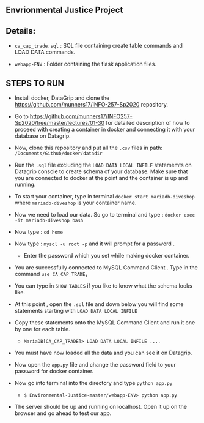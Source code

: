 ## Envrionmental Justice Project

## Details:

* `ca_cap_trade.sql` : SQL file containing create table commands and LOAD DATA commands.

* `webapp-ENV` : Folder containing the flask application files.

## STEPS TO RUN

* Install docker, DataGrip and clone the https://github.com/munners17/INFO-257-Sp2020 repository.

* Go to https://github.com/munners17/INFO257-Sp2020/tree/master/lectures/01-30 for detailed description of how to proceed
with creating a container in docker and connecting it with your database on Datagrip.

* Now, clone this repository and put all the `.csv` files in path: `/Documents/Github/docker/datadir`

* Run the `.sql` file  excluding the `LOAD DATA LOCAL INFILE` statememts on Datagrip console to create schema of your database. Make sure that you are connected to docker at the point and the container is up and running. 

* To start your container, type in terminal `docker start mariadb-diveshop` where `mariadb-diveshop` is your container name.

* Now we need to load our data. So go to terminal and type : `docker exec -it mariadb-diveshop bash` 

* Now type : `cd home`
  
* Now type : `mysql -u root -p` and it will prompt for a password . 
  * Enter the password which you set while making docker container.

* You are successfully connected to MySQL Command Client . Type in the command `use CA_CAP_TRADE;`

* You can type in `SHOW TABLES` if you like to know what the schema looks like.

* At this point , open the `.sql` file and down below you will find some statements starting with `LOAD DATA LOCAL INFILE`

* Copy these statements onto the MySQL Command Client and run it one by one for each table.
  * `MariaDB[CA_CAP_TRADE]> LOAD DATA LOCAL INFILE ....`

* You must have now loaded all the data and you can see it on Datagrip.

* Now open the `app.py` file and change the password field to your password for docker container.

* Now go into terminal into the directory and type `python app.py`
  * `$ Environmental-Justice-master/webapp-ENV> python app.py`

* The server should be up and running on localhost. Open it up on the browser and go ahead to test our app.

